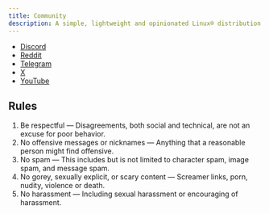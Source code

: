 ```yaml
---
title: Community
description: A simple, lightweight and opinionated Linux® distribution based on musl libc and toybox
---
```


- [Discord](https://discord.gg/nDKNmNc)
- [Reddit](https://reddit.com/r/glaucus)
- [Telegram](https://t.me/glaucuslinux)
- [X](https://x.com/glaucuslinux)
- [YouTube](https://youtube.com/@glaucuslinux)

## Rules
1. Be respectful — Disagreements, both social and technical, are not an excuse for poor behavior.
2. No offensive messages or nicknames — Anything that a reasonable person might find offensive.
3. No spam — This includes but is not limited to character spam, image spam, and message spam.
4. No gorey, sexually explicit, or scary content — Screamer links, porn, nudity, violence or death.
5. No harassment — Including sexual harassment or encouraging of harassment.
